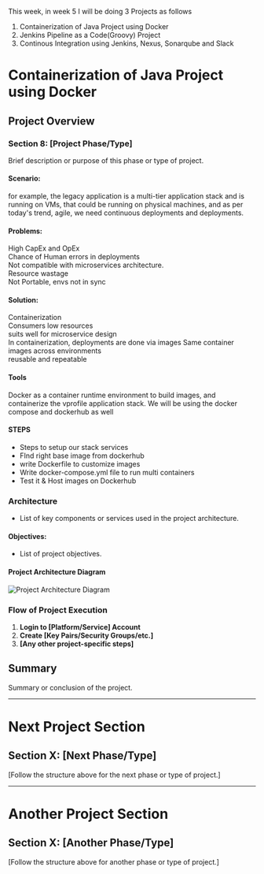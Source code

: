 This week, in week 5 I will be doing 3 Projects as follows
1. Containerization of Java Project using Docker
2. Jenkins Pipeline as a Code(Groovy) Project
3. Continous Integration using Jenkins, Nexus, Sonarqube and Slack
   
# Containerization of Java Project using Docker

## Project Overview

### Section 8: [Project Phase/Type]

Brief description or purpose of this phase or type of project.

#### Scenario:

for example, the legacy application is a multi-tier application stack and is running on VMs, that could be running on physical machines, and as per today's trend, agile, we need continuous deployments and deployments.

#### Problems:
High CapEx and OpEx  
Chance of Human errors in deployments  
Not compatible with microservices architecture.  
Resource wastage  
Not Portable, envs not in sync  

#### Solution:

Containerization  
Consumers low resources  
suits well for microservice design  
In containerization, deployments are done via images
Same container images across environments  
reusable and repeatable  

#### Tools
Docker as a container runtime environment to build images, and containerize the vprofile application stack.
We will be using the docker compose and dockerhub as well

#### STEPS
* Steps to setup our stack services
* FInd right base image from dockerhub
* write Dockerfile to customize images
* Write docker-compose.yml file to run multi containers
* Test it & Host images on Dockerhub

### Architecture

- List of key components or services used in the project architecture.

#### Objectives:

- List of project objectives.

#### Project Architecture Diagram

![Project Architecture Diagram](/path/to/image.png)

### Flow of Project Execution

1. **Login to [Platform/Service] Account**
2. **Create [Key Pairs/Security Groups/etc.]**
3. **[Any other project-specific steps]**

## Summary

Summary or conclusion of the project.

---

# Next Project Section

## Section X: [Next Phase/Type]

[Follow the structure above for the next phase or type of project.]

---

# Another Project Section

## Section X: [Another Phase/Type]

[Follow the structure above for another phase or type of project.]
